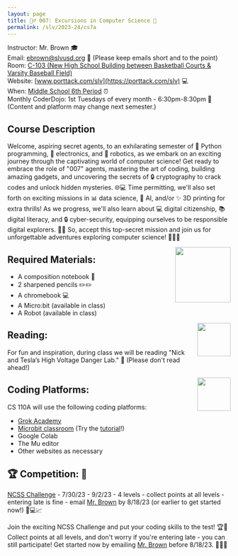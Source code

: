```yaml
---
layout: page
title: 🕵️‍♂️ 007: Excursions in Computer Science 🚀
permalink: /slv/2023-24/cs7a
---
```

Instructor: Mr. Brown 🎓
<br>
Email: [ebrown@slvusd.org](mailto:ebrown@slvusd.org) 📧 (Please keep emails short and to the point)
<br>
Room: [C-103 (New High School Building between Basketball Courts & Varsity Baseball Field)](https://4.files.edl.io/18a5/07/26/22/230415-fe6a3585-ecd1-4c22-9253-f4ddf3883db6.pdf)
<br>
Website: [www.porttack.com/slv](https://porttack.com/slv) 💻
<br>
When: [Middle School 6th Period](https://4.files.edl.io/2f45/07/25/23/160102-e1d201d6-8032-4dae-82e4-3e67a2d5fb3e.pdf) ⏰
<br>
Monthly CoderDojo: 1st Tuesdays of every month - 6:30pm-8:30pm 🌙
<br>
(Content and platform may change next semester.)

## Course Description

Welcome, aspiring secret agents, to an exhilarating semester of 🐍 Python programming, 🔌 electronics, and 🤖 robotics, as we embark on an exciting journey through the captivating world of computer science! Get ready to embrace the role of "007" agents, mastering the art of coding, building amazing gadgets, and uncovering the secrets of 🔒 cryptography to crack codes and unlock hidden mysteries. 🌐💻 Time permitting, we'll also set forth on exciting missions in 📊 data science, 🤖 AI, and/or ✨ 3D printing for extra thrills! As we progress, we'll also learn about 💻 digital citizenship, 📚 digital literacy, and 🔒 cyber-security, equipping ourselves to be responsible digital explorers. 🌌💫 So, accept this top-secret mission and join us for unforgettable adventures exploring computer science! 🕵️‍♂️🌟

<a href="https://microbit.org/"><img align="right" src="https://ichef.bbci.co.uk/images/ic/1456x819_b/p02wg78h.jpg" height="125"></a>
## Required Materials:

- A composition notebook 📓
- 2 sharpened pencils ✏️✏️
- A chromebook 💻
- A Micro:bit (available in class)
- A Robot (available in class)

<a href="https://www.stevehockensmith.com/books-for-kids"><img align="right" src="https://images2.penguinrandomhouse.com/cover/9781683693796" width="75"></a>

## Reading:

For fun and inspiration, during class we will be reading "Nick and Tesla’s High Voltage Danger Lab." 📖 (Please don't read ahead!)

<a href="https://groklearning.com/about/"><img align="right" src="https://groklearning-cdn.com/flatpages/GTp6qWoFbT2Ne8nRBFaVaF/Logo_primary_colour.svg" width="75"></a>

## Coding Platforms:

CS 110A will use the following coding platforms:

- [Grok Academy](https://groklearning.com/launch/)
- [Microbit classroom](https://makecode.microbit.org/) (Try the [tutorial](https://makecode.microbit.org/#editor)!)
- Google Colab
- The Mu editor
- Other websites as necessary

## 🏆 Competition: 🚀

[NCSS Challenge](https://groklearning.com/challenge/) - 7/30/23 - 9/2/23 - 4 levels - collect points at all levels - entering late is fine - email [Mr. Brown](mailto:ebrown@slvusd.org) by 8/18/23 (or earlier to get started now!) 📅💻📈

Join the exciting NCSS Challenge and put your coding skills to the test! 🏆🚀 Collect points at all levels, and don't worry if you're entering late - you can still participate! Get started now by emailing [Mr. Brown](mailto:ebrown@slvusd.org) before 8/18/23. 📧👨‍💻
